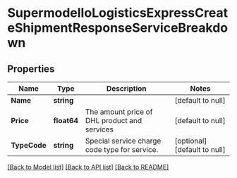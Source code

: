 # SupermodelIoLogisticsExpressCreateShipmentResponseServiceBreakdown

## Properties
Name | Type | Description | Notes
------------ | ------------- | ------------- | -------------
**Name** | **string** |  | [default to null]
**Price** | **float64** | The amount price of DHL product and services | [default to null]
**TypeCode** | **string** | Special service charge code type for service. | [optional] [default to null]

[[Back to Model list]](../README.md#documentation-for-models) [[Back to API list]](../README.md#documentation-for-api-endpoints) [[Back to README]](../README.md)

